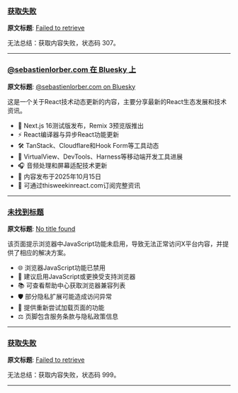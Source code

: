 ### [获取失败](https://www.reactnativelondon.co.uk/?utm_source=thisweekinreact)

**原文标题**: [Failed to retrieve](https://www.reactnativelondon.co.uk/?utm_source=thisweekinreact)

无法总结：获取内容失败，状态码 307。

---

### [@sebastienlorber.com 在 Bluesky 上](https://bsky.app/profile/sebastienlorber.com/post/3m3aoxopjgk24)

**原文标题**: [@sebastienlorber.com on Bluesky](https://bsky.app/profile/sebastienlorber.com/post/3m3aoxopjgk24)

这是一个关于React技术动态更新的内容，主要分享最新的React生态发展和技术资讯。

- 🚀 Next.js 16测试版发布，Remix 3预览版推出
- ⚡ React编译器与异步React功能更新
- 🛠️ TanStack、Cloudflare和Hook Form等工具动态
- 📱 VirtualView、DevTools、Harness等移动端开发工具进展
- 🎧 音频处理和屏幕适配技术更新
- 📅 内容发布于2025年10月15日
- 🔗 可通过thisweekinreact.com订阅完整资讯

---

### [未找到标题](https://x.com/sebastienlorber/status/1978502367520653765)

**原文标题**: [No title found](https://x.com/sebastienlorber/status/1978502367520653765)

该页面提示浏览器中JavaScript功能未启用，导致无法正常访问X平台内容，并提供了相应的解决方案。

- 🌐 浏览器JavaScript功能已禁用
- 🔧 建议启用JavaScript或更换受支持浏览器
- 📚 可查看帮助中心获取浏览器兼容列表
- 🛡️ 部分隐私扩展可能造成访问异常
- 🔄 提供重新尝试加载页面的功能
- ⚖️ 页脚包含服务条款与隐私政策信息

---

### [获取失败](https://slo.im/last/l)

**原文标题**: [Failed to retrieve](https://slo.im/last/l)

无法总结：获取内容失败，状态码 999。

---

